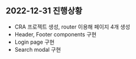 ## 2022-12-31 진행상황
- CRA 프로젝트 생성, router 이용해 페이지 4개 생성
- Header, Footer components 구현
- Login page 구현
- Search modal 구현